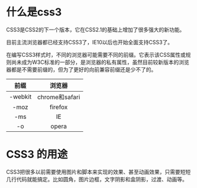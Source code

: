 #  什么是css3

CSS3是CSS2的下一个版本，它在CSS2.1的基础上增加了很多强大的新功能。

目前主流浏览器都已经支持CSS3了，IE10以后也开始全面支持CSS3了。

在编写CSS3样式时，不同的浏览器可能需要不同的前缀。它表示该CSS属性或规则尚未成为W3C标准的一部分，是浏览器的私有属性，虽然目前较新版本的浏览器都是不需要前缀的，但为了更好的向前兼容前缀还是少不了的。

|前缀|浏览器|
|:---:|:---:|
|-webkit|chrome和safari|
|-moz|firefox|
|-ms|IE|
|-o|opera|


#  CSS3 的用途
CSS3把很多以前需要使用图片和脚本来实现的效果、甚至动画效果，只需要短短几行代码就能搞定。比如圆角，图片边框，文字阴影和盒阴影，过渡、动画等。






